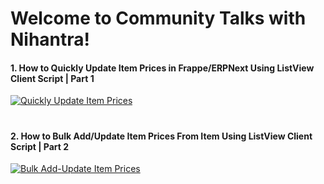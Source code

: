 # Welcome to Community Talks with Nihantra!

#### 1. How to Quickly Update Item Prices in Frappe/ERPNext Using ListView Client Script | Part 1

[![Quickly Update Item Prices](https://github.com/Nihantra-Patel/CTwithNCP/assets/141945075/2af39f95-1ae9-4b82-8719-1e4a951ed900)](https://youtu.be/Bk0DhEykJsY)

#
#### 2. How to Bulk Add/Update Item Prices From Item Using ListView Client Script | Part 2

[![Bulk Add-Update Item Prices](https://github.com/Nihantra-Patel/CTwithNCP/assets/141945075/b06c5121-fb66-4dc0-b8a5-c1051d4e4129)](https://youtu.be/__i3jUQ9240)
